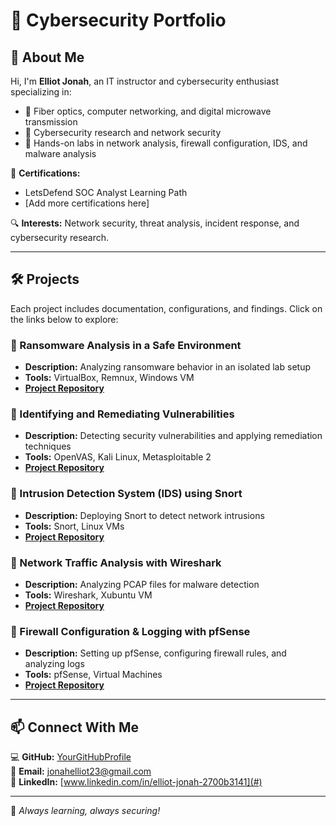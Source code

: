 # 🚀 Cybersecurity Portfolio

## 👋 About Me
Hi, I'm **Elliot Jonah**, an IT instructor and cybersecurity enthusiast specializing in:
- 🔹 Fiber optics, computer networking, and digital microwave transmission
- 🔹 Cybersecurity research and network security
- 🔹 Hands-on labs in network analysis, firewall configuration, IDS, and malware analysis

📜 **Certifications:**
- LetsDefend SOC Analyst Learning Path
- [Add more certifications here]

🔍 **Interests:** Network security, threat analysis, incident response, and cybersecurity research.

---

## 🛠 Projects
Each project includes documentation, configurations, and findings. Click on the links below to explore:

### 🔹 Ransomware Analysis in a Safe Environment
- **Description:** Analyzing ransomware behavior in an isolated lab setup
- **Tools:** VirtualBox, Remnux, Windows VM
- **[Project Repository](https://github.com/elliotjonah/Ransomware-Analysis-in-a-Safe-Environment)**

### 🔹 Identifying and Remediating Vulnerabilities
- **Description:** Detecting security vulnerabilities and applying remediation techniques
- **Tools:** OpenVAS, Kali Linux, Metasploitable 2
- **[Project Repository](https://github.com/elliotjonah/Identifying-and-Remediating-Vulnerabilities)**

### 🔹 Intrusion Detection System (IDS) using Snort
- **Description:** Deploying Snort to detect network intrusions
- **Tools:** Snort, Linux VMs
- **[Project Repository](https://github.com/elliotjonah/Intrusion-Detection-System-IDS-using-Snort)**

### 🔹 Network Traffic Analysis with Wireshark
- **Description:** Analyzing PCAP files for malware detection
- **Tools:** Wireshark, Xubuntu VM
- **[Project Repository](#)**

### 🔹 Firewall Configuration & Logging with pfSense
- **Description:** Setting up pfSense, configuring firewall rules, and analyzing logs
- **Tools:** pfSense, Virtual Machines
- **[Project Repository](#)**

---

## 📫 Connect With Me
💻 **GitHub:** [YourGitHubProfile](#)  
📧 **Email:** [jonahelliot23@gmail.com](#)  
🔗 **LinkedIn:** [www.linkedin.com/in/elliot-jonah-2700b3141](#)  

---

🚀 _Always learning, always securing!_
